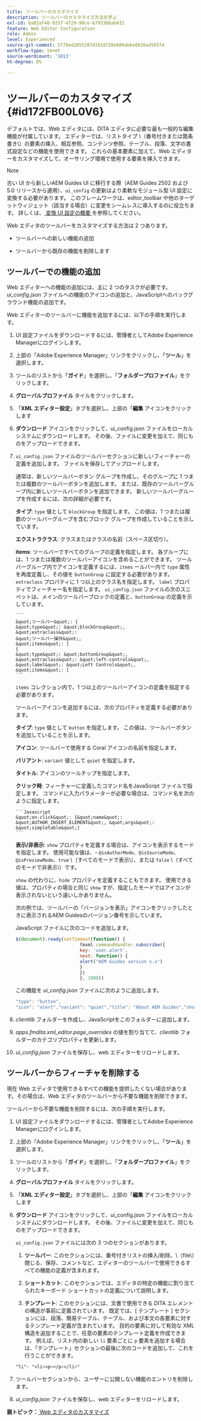 ```yaml
---
title: ツールバーのカスタマイズ
description: ツールバーのカスタマイズ方法を学ぶ
exl-id: ba82af48-9357-4f29-90ce-6793366ab432
feature: Web Editor Configuration
role: Admin
level: Experienced
source-git-commit: 5778ed2855287d1010728e689abbe6020ad56574
workflow-type: tm+mt
source-wordcount: '1013'
ht-degree: 0%

---
```


# ツールバーのカスタマイズ {#id172FB00L0V6}

デフォルトでは、Web エディタには、DITA エディタに必要な最も一般的な編集機能が付属しています。 エディターでは、リストタイプ \（番号付きまたは箇条書き\）の要素の挿入、相互参照、コンテンツ参照、テーブル、段落、文字の書式設定などの機能を使用できます。 これらの基本要素に加えて、Web エディターをカスタマイズして、オーサリング環境で使用する要素を挿入できます。

>[!NOTE]
>
> 古い UI から新しいAEM Guides UI に移行する際（AEM Guides 2502 および 5.0 リリースから適用）、`ui_config` の更新はより柔軟なモジュール型 UI 設定に変換する必要があります。 このフレームワークは、editor_toolbar や他のターゲットウィジェット（該当する場合）に変更をシームレスに導入するのに役立ちます。 詳しくは、[ 変換 UI 設定の概要 ](https://experienceleague.adobe.com/en/docs/experience-manager-guides-learn/videos/advanced-user-guide/conver-ui-config) を参照してください。

Web エディタのツールバーをカスタマイズする方法は 2 つあります。

- ツールバーへの新しい機能の追加

- ツールバーから既存の機能を削除します


## ツールバーでの機能の追加

Web エディターへの機能の追加には、主に 2 つのタスクが必要です。*ui\_config.json* ファイルへの機能のアイコンの追加と、JavaScriptへのバックグラウンド機能の追加です。

Web エディターのツールバーに機能を追加するには、以下の手順を実行します。

1. UI 設定ファイルをダウンロードするには、管理者としてAdobe Experience Managerにログインします。

1. 上部の「Adobe Experience Manager」リンクをクリックし、「**ツール**」を選択します。
1. ツールのリストから「**ガイド**」を選択し、「**フォルダープロファイル**」をクリックします。
1. **グローバルプロファイル** タイルをクリックします。
1. 「**XML エディター設定**」タブを選択し、上部の「**編集** アイコンをクリックします
1. **ダウンロード** アイコンをクリックして、ui\_config.json ファイルをローカルシステムにダウンロードします。 その後、ファイルに変更を加えて、同じものをアップロードできます。
1. `ui_config.json` ファイルのツールバーセクションに新しいフィーチャーの定義を追加します。 ファイルを保存してアップロードします。

   通常は、新しいツールバーボタン グループを作成し、そのグループに 1 つまたは複数のツールバーボタンを追加します。 または、既存のツールバーグループ内に新しいツールバーボタンを追加できます。 新しいツールバーグループを作成するには、次の詳細が必要です。

   **タイプ**:   `type` 値として `blockGroup` を指定します。 この値は、1 つまたは複数のツールバーグループを含むブロック グループを作成していることを示しています。

   **エクストラクラス**:   クラスまたはクラスの名前（スペース区切り）。

   **items**:   ツールバーですべてのグループの定義を指定します。 各グループには、1 つまたは複数のツールバーアイコンを含めることができます。 ツールバーグループ内でアイコンを定義するには、`items` ールバー内で `type` 属性を再度定義し、その値を `buttonGroup` に設定する必要があります。 `extraclass` プロパティに 1 つ以上のクラス名を指定します。 `label` プロパティでフィーチャー名を指定します。 `ui_config.json` ファイルの次のスニペットは、メインのツールバーブロックの定義と、`buttonGroup` の定義を示しています。

       ```
       &quot;ツールバー&quot;: {
       &quot;type&quot;: &quot;blockGroup&quot;,
       &quot;extraclass&quot;:
       &quot;ツールバー操作&quot;,
       &quot;items&quot;: [
       {
       &quot;type&quot;: &quot;buttonGroup&quot;,
       &quot;extraclass&quot;: &quot;left-controls&quot;,
       &quot;label&quot;: &quot;Left Controls&quot;,
       &quot;items&quot;: [
       ```

   
   `items` コレクション内で、1 つ以上のツールバーアイコンの定義を指定する必要があります。

   ツールバーアイコンを追加するには、次のプロパティを定義する必要があります。

   **タイプ**:   `type` 値として `button` を指定します。 この値は、ツールバーボタンを追加していることを示します。

   **アイコン**:   ツールバーで使用する Coral アイコンの名前を指定します。

   **バリアント**:   `variant` 値として `quiet` を指定します。

   **タイトル**:   アイコンのツールチップを指定します。

   **クリック時**:   フィーチャーに定義したコマンド名をJavaScript ファイルで指定します。 コマンドに入力パラメーターが必要な場合は、コマンド名を次のように指定します。

       ```Javascript
       &quot;on-click&quot;: {&quot;name&quot;: &quot;AUTHOR_INSERT_ELEMENT&quot;, &quot;args&quot;: &quot;simpletable&quot;}
       ```

   
   **表示/非表示**:   `show` プロパティを定義する場合は、アイコンを表示するモードを指定します。 使用可能な値は、- `@isAuthorMode`、`@isSourceMode`、`@isPreviewMode`、`true` \（すべてのモードで表示\）、または `false` \（すべてのモードで非表示\）です。

   `show` の代わりに、`hide` プロパティを定義することもできます。 使用できる値は、プロパティの場合と同じ `show` すが、指定したモードではアイコンが表示されないという違いしかありません。

   次の例では、ツールバーの「バージョンを表示」アイコンをクリックしたときに表示されるAEM Guidesのバージョン番号を示しています。

   JavaScript ファイルに次のコードを追加します。

   ```Javascript
   $(document).ready(setTimeout(function() {
                           fmxml.commandHandler.subscribe({
                           key: 'user.alert',
                           next: function() {
                           alert("AEM Guides version x.x")
                           }
                           })
                           }, 1000))
   ```

   この機能を *ui\_config.json* ファイルに次のように追加します。

   ```Javascript
   "type": "button",
   "icon": "alert","variant": "quiet","title": "About AEM Guides","show": "true","on-click": "user.alert"
   ```

1. *clientlib* フォルダーを作成し、JavaScriptをこのフォルダーに追加します。

1. *apps.fmdita.xml\_editor.page\_overrides* の値を割り当てて、*clientlib* フォルダーのカテゴリプロパティを更新します。

1. *ui\_config.json* ファイルを保存し、web エディターをリロードします。


## ツールバーからフィーチャを削除する

現在 Web エディタで使用できるすべての機能を提供したくない場合があります。その場合は、Web エディタのツールバーから不要な機能を削除できます。

ツールバーから不要な機能を削除するには、次の手順を実行します。

1. UI 設定ファイルをダウンロードするには、管理者としてAdobe Experience Managerにログインします。

1. 上部の「Adobe Experience Manager」リンクをクリックし、「**ツール**」を選択します。
1. ツールのリストから「**ガイド**」を選択し、「**フォルダープロファイル**」をクリックします。
1. **グローバルプロファイル** タイルをクリックします。
1. 「**XML エディター設定**」タブを選択し、上部の「**編集** アイコンをクリックします
1. **ダウンロード** アイコンをクリックして、ui\_config.json ファイルをローカルシステムにダウンロードします。 その後、ファイルに変更を加えて、同じものをアップロードできます。

   `ui_config.json` ファイルには次の 3 つのセクションがあります。

   1. **ツールバー**:   このセクションには、番号付きリストの挿入/削除、\（file\）閉じる、保存、コメントなど、エディターのツールバーで使用できるすべての機能の定義が含まれます。

   1. **ショートカット**:   このセクションでは、エディタの特定の機能に割り当てられたキーボード ショートカットの定義について説明します。

   1. **テンプレート**:   このセクションには、文書で使用できる DITA エレメントの構造が事前に定義されています。 既定では、[ テンプレート ] セクションには、段落、簡易テーブル、テーブル、および本文の各要素に対するテンプレート定義が含まれています。 目的の要素に対して有効な XML 構造を追加することで、任意の要素のテンプレート定義を作成できます。 例えば、リスト内の新しい `li` 要素ごとに `p` 要素を追加する場合は、「テンプレート」セクションの最後に次のコードを追加して、これを行うことができます。

   ```css
   "li": "<li><p></p></li>"
   ```

1. ツールバーセクションから、ユーザーに公開しない機能のエントリを削除します。

1. *ui\_config.json* ファイルを保存し、web エディターをリロードします。


**親トピック：**&#x200B;[ Web エディタのカスタマイズ ](conf-web-editor.md)
